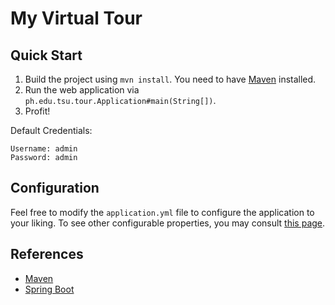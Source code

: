 # My Virtual Tour

## Quick Start
1. Build the project using `mvn install`. You need to have [Maven](https://maven.apache.org) installed.
2. Run the web application via `ph.edu.tsu.tour.Application#main(String[])`.
3. Profit!

Default Credentials:

    Username: admin
    Password: admin

## Configuration
Feel free to modify the `application.yml` file to configure the application to your liking. To see other configurable properties, you may consult [this page](https://docs.spring.io/spring-boot/docs/current/reference/html/common-application-properties.html).

## References
* [Maven](https://maven.apache.org)
* [Spring Boot](http://docs.spring.io/spring-boot/docs/current/reference/htmlsingle/)